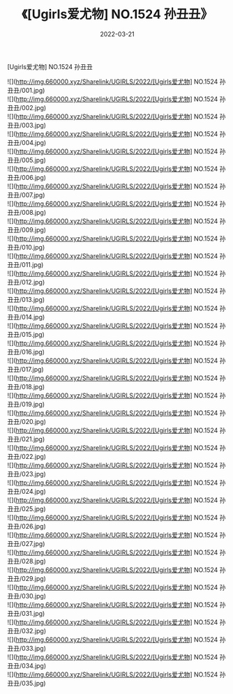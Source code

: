 ﻿---
layout: post
title:  《[Ugirls爱尤物] NO.1524 孙丑丑》
date:   2022-03-21
img: http://img.660000.xyz/Sharelink/UGIRLS/2022/[Ugirls爱尤物] NO.1524 孙丑丑/000.jpg
categories: [美女, 清纯, 唯美]
---

[Ugirls爱尤物] NO.1524 孙丑丑

 ![](http://img.660000.xyz/Sharelink/UGIRLS/2022/[Ugirls爱尤物] NO.1524 孙丑丑/001.jpg) <br>![](http://img.660000.xyz/Sharelink/UGIRLS/2022/[Ugirls爱尤物] NO.1524 孙丑丑/002.jpg) <br>![](http://img.660000.xyz/Sharelink/UGIRLS/2022/[Ugirls爱尤物] NO.1524 孙丑丑/003.jpg) <br>![](http://img.660000.xyz/Sharelink/UGIRLS/2022/[Ugirls爱尤物] NO.1524 孙丑丑/004.jpg) <br>![](http://img.660000.xyz/Sharelink/UGIRLS/2022/[Ugirls爱尤物] NO.1524 孙丑丑/005.jpg) <br>![](http://img.660000.xyz/Sharelink/UGIRLS/2022/[Ugirls爱尤物] NO.1524 孙丑丑/006.jpg) <br>![](http://img.660000.xyz/Sharelink/UGIRLS/2022/[Ugirls爱尤物] NO.1524 孙丑丑/007.jpg) <br>![](http://img.660000.xyz/Sharelink/UGIRLS/2022/[Ugirls爱尤物] NO.1524 孙丑丑/008.jpg) <br>![](http://img.660000.xyz/Sharelink/UGIRLS/2022/[Ugirls爱尤物] NO.1524 孙丑丑/009.jpg) <br>![](http://img.660000.xyz/Sharelink/UGIRLS/2022/[Ugirls爱尤物] NO.1524 孙丑丑/010.jpg) <br>![](http://img.660000.xyz/Sharelink/UGIRLS/2022/[Ugirls爱尤物] NO.1524 孙丑丑/011.jpg) <br>![](http://img.660000.xyz/Sharelink/UGIRLS/2022/[Ugirls爱尤物] NO.1524 孙丑丑/012.jpg) <br>![](http://img.660000.xyz/Sharelink/UGIRLS/2022/[Ugirls爱尤物] NO.1524 孙丑丑/013.jpg) <br>![](http://img.660000.xyz/Sharelink/UGIRLS/2022/[Ugirls爱尤物] NO.1524 孙丑丑/014.jpg) <br>![](http://img.660000.xyz/Sharelink/UGIRLS/2022/[Ugirls爱尤物] NO.1524 孙丑丑/015.jpg) <br>![](http://img.660000.xyz/Sharelink/UGIRLS/2022/[Ugirls爱尤物] NO.1524 孙丑丑/016.jpg) <br>![](http://img.660000.xyz/Sharelink/UGIRLS/2022/[Ugirls爱尤物] NO.1524 孙丑丑/017.jpg) <br>![](http://img.660000.xyz/Sharelink/UGIRLS/2022/[Ugirls爱尤物] NO.1524 孙丑丑/018.jpg) <br>![](http://img.660000.xyz/Sharelink/UGIRLS/2022/[Ugirls爱尤物] NO.1524 孙丑丑/019.jpg) <br>![](http://img.660000.xyz/Sharelink/UGIRLS/2022/[Ugirls爱尤物] NO.1524 孙丑丑/020.jpg) <br>![](http://img.660000.xyz/Sharelink/UGIRLS/2022/[Ugirls爱尤物] NO.1524 孙丑丑/021.jpg) <br>![](http://img.660000.xyz/Sharelink/UGIRLS/2022/[Ugirls爱尤物] NO.1524 孙丑丑/022.jpg) <br>![](http://img.660000.xyz/Sharelink/UGIRLS/2022/[Ugirls爱尤物] NO.1524 孙丑丑/023.jpg) <br>![](http://img.660000.xyz/Sharelink/UGIRLS/2022/[Ugirls爱尤物] NO.1524 孙丑丑/024.jpg) <br>![](http://img.660000.xyz/Sharelink/UGIRLS/2022/[Ugirls爱尤物] NO.1524 孙丑丑/025.jpg) <br>![](http://img.660000.xyz/Sharelink/UGIRLS/2022/[Ugirls爱尤物] NO.1524 孙丑丑/026.jpg) <br>![](http://img.660000.xyz/Sharelink/UGIRLS/2022/[Ugirls爱尤物] NO.1524 孙丑丑/027.jpg) <br>![](http://img.660000.xyz/Sharelink/UGIRLS/2022/[Ugirls爱尤物] NO.1524 孙丑丑/028.jpg) <br>![](http://img.660000.xyz/Sharelink/UGIRLS/2022/[Ugirls爱尤物] NO.1524 孙丑丑/029.jpg) <br>![](http://img.660000.xyz/Sharelink/UGIRLS/2022/[Ugirls爱尤物] NO.1524 孙丑丑/030.jpg) <br>![](http://img.660000.xyz/Sharelink/UGIRLS/2022/[Ugirls爱尤物] NO.1524 孙丑丑/031.jpg) <br>![](http://img.660000.xyz/Sharelink/UGIRLS/2022/[Ugirls爱尤物] NO.1524 孙丑丑/032.jpg) <br>![](http://img.660000.xyz/Sharelink/UGIRLS/2022/[Ugirls爱尤物] NO.1524 孙丑丑/033.jpg) <br>![](http://img.660000.xyz/Sharelink/UGIRLS/2022/[Ugirls爱尤物] NO.1524 孙丑丑/034.jpg) <br>![](http://img.660000.xyz/Sharelink/UGIRLS/2022/[Ugirls爱尤物] NO.1524 孙丑丑/035.jpg) <br>